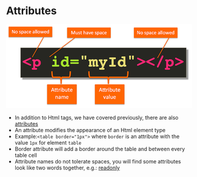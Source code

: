 # Attributes

[![](/assets/html-attribute.png)](https://clearlydecoded.com/anatomy-of-html-tag)

* In addition to Html tags, we have covered previously, there are also [attributes](https://www.w3schools.com/html/html_attributes.asp)
* An attribute modifies the appearance of an Html element type
* Example:`<table border="1px">` where `border` is an attribute with the value `1px` for element `table`
* Border attribute will add a border around the table and between every table cell
* Attribute names do not tolerate spaces, you will find some attributes look like two words together, e.g.: [readonly](https://www.w3schools.com/tags/att_readonly.asp)



